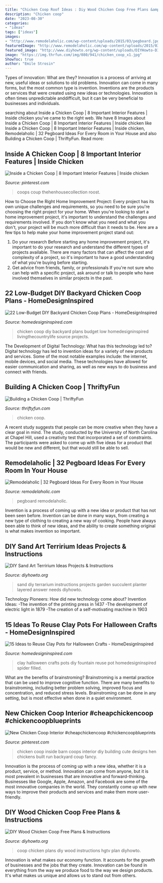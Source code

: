 ```yaml
---
title: "Chicken Coop Roof Ideas : Diy Wood Chicken Coop Free Plans &amp; Instructions"
description: "Chicken coop"
date: "2023-08-30"
categories:
- "ideas"
tags: ["ideas"]
images:
- "http://www.remodelaholic.com/wp-content/uploads/2015/03/pegboard.jpg"
featuredImage: "http://www.remodelaholic.com/wp-content/uploads/2015/03/pegboard.jpg"
featured_image: "http://www.diyhowto.org/wp-content/uploads/DIYHowto-DIY-Wood-Chicken-Coop-Free-Plans-08.jpg"
image: "https://img.thrfun.com/img/080/941/chicken_coop_x1.jpg"
ShowToc: true
author: "Emile Strosin"
---
```



Types of innovation: What are they?
Innovation is a process of arriving at new, useful ideas or solutions to old problems. Innovation can come in many forms, but the most common type is invention. Inventions are the products or services that were created using new ideas or technologies. Innovation is often times unpredictable anddifficult, but it can be very beneficial to businesses and individuals.

	

		
searching about Inside a Chicken Coop | 8 Important Interior Features | Inside chicken you've came to the right web. We have 8 Images about Inside a Chicken Coop | 8 Important Interior Features | Inside chicken like Inside a Chicken Coop | 8 Important Interior Features | Inside chicken, Remodelaholic | 32 Pegboard Ideas For Every Room in Your House and also Building a Chicken Coop | ThriftyFun. Read more:
		
    
## Inside A Chicken Coop | 8 Important Interior Features | Inside Chicken

<img loading=lazy src="https://i.pinimg.com/736x/6d/1c/3e/6d1c3e8e044e1a0ba1eda91c366603c2.jpg" onerror="this.onerror=null;this.src='https://tse2.mm.bing.net/th?id=OIP.n7BaNHtEpUOjAkY1ntqwXgHaDt&amp;pid=15.1';" alt="Inside a Chicken Coop | 8 Important Interior Features | Inside chicken">

_Source: pinterest.com_

>coops coup thehenhousecollection roost. 

	

How to Choose the Right Home Improvement Project: Every project has its own unique challenges and requirements, so you need to be sure you're choosing the right project for your home.
When you're looking to start a home improvement project, it's important to understand the challenges and requirements involved. If you don't know what you need and what you don't, your project will be much more difficult than it needs to be. Here are a few tips to help make your home improvement project stand out:
1. Do your research
Before starting any home improvement project, it's important to do your research and understand the different types of projects available. There are many factors that can affect the cost and complexity of a project, so it's important to have a good understanding of what you're buying before starting.
2. Get advice from friends, family, or professionals
If you're not sure who can help with a specific project, ask around or talk to people who have involved themselves in similar projects in the past.

    
## 22 Low-Budget DIY Backyard Chicken Coop Plans - HomeDesignInspired

<img loading=lazy src="http://www.homedesigninspired.com/wp-content/uploads/2016/07/diy-chicken-coop-projects-HDI-17.jpg" onerror="this.onerror=null;this.src='https://tse4.mm.bing.net/th?id=OIP.emgpO5copAldij87J76c1QHaLH&amp;pid=15.1';" alt="22 Low-Budget DIY Backyard Chicken Coop Plans - HomeDesignInspired">

_Source: homedesigninspired.com_

>chicken coop diy backyard plans budget low homedesigninspired livingthecountrylife source projects. 

	

The Development of Digital Technology: What has this technology led to?
Digital technology has led to invention ideas for a variety of new products and services. Some of the most notable examples include: the internet, mobile devices, and social media. These technologies have allowed for easier communication and sharing, as well as new ways to do business and connect with friends.

    
## Building A Chicken Coop | ThriftyFun

<img loading=lazy src="https://img.thrfun.com/img/080/941/chicken_coop_x1.jpg" onerror="this.onerror=null;this.src='https://tse1.mm.bing.net/th?id=OIP.PMLmk97N_GdWOXSqtTPkkgHaE8&amp;pid=15.1';" alt="Building a Chicken Coop | ThriftyFun">

_Source: thriftyfun.com_

>chicken coop. 

	

A recent study suggests that people can be more creative when they have a clear goal in mind. The study, conducted by the University of North Carolina at Chapel Hill, used a creativity test that incorporated a set of constraints. The participants were asked to come up with five ideas for a product that would be new and different, but that would still be able to sell.

    
## Remodelaholic | 32 Pegboard Ideas For Every Room In Your House

<img loading=lazy src="http://www.remodelaholic.com/wp-content/uploads/2015/03/pegboard.jpg" onerror="this.onerror=null;this.src='https://tse1.mm.bing.net/th?id=OIP.SjNXjIiz4wImIr_xb1xCCQHaJ3&amp;pid=15.1';" alt="Remodelaholic | 32 Pegboard Ideas For Every Room in Your House">

_Source: remodelaholic.com_

>pegboard remodelaholic. 

	

Invention is a process of coming up with a new idea or product that has not been seen before. Invention can be done in many ways, from creating a new type of clothing to creating a new way of cooking. People have always been able to think of new ideas, and the ability to create something original is what makes invention so important.

    
## DIY Sand Art Terririum Ideas Projects &amp; Instructions

<img loading=lazy src="http://www.diyhowto.org/wp-content/uploads/DIYHowto-DIY-Sand-Art-Terririum-Ideas-Projects-04.jpg" onerror="this.onerror=null;this.src='https://tse4.mm.bing.net/th?id=OIP.evKnbr8EgFIbj9jXRq3NjgHaOj&amp;pid=15.1';" alt="DIY Sand Art Terririum Ideas Projects &amp; Instructions">

_Source: diyhowto.org_

>sand diy terrarium instructions projects garden succulent planter layered answer needs diyhowto. 

	

Technology Pioneers: How did new technology come about?
Invention Ideas: 
-The invention of the printing press in 1437 
-The development of electric light in 1879 
-The creation of a self-motivating machine in 1903

    
## 15 Ideas To Reuse Clay Pots For Halloween Crafts - HomeDesignInspired

<img loading=lazy src="https://www.homedesigninspired.com/wp-content/uploads/2019/09/Clay-Pot-Halloween-Crafts-14.jpg" onerror="this.onerror=null;this.src='https://tse3.mm.bing.net/th?id=OIP.PVXcFaj61JYi_sGOLUeGUgHaO_&amp;pid=15.1';" alt="15 Ideas to Reuse Clay Pots for Halloween Crafts - HomeDesignInspired">

_Source: homedesigninspired.com_

>clay halloween crafts pots diy fountain reuse pot homedesigninspired spider filled. 

	

What are the benefits of brainstroming?
Brainstroming is a mental practice that can be used to improve cognitive function. There are many benefits to brainstroming, including better problem solving, improved focus and concentration, and reduced stress levels. Brainstroming can be done in any setting, but is most effective when done in a quiet environment.

    
## New Chicken Coop Interior #cheapchickencoop #chickencoopblueprints

<img loading=lazy src="https://i.pinimg.com/736x/2a/8e/fa/2a8efa1d42389c73b53f1bef16a53a04.jpg" onerror="this.onerror=null;this.src='https://tse4.mm.bing.net/th?id=OIP.-TwD36T_LLR4uWaaSTdhrwHaJ3&amp;pid=15.1';" alt="New Chicken Coop Interior #cheapchickencoop #chickencoopblueprints">

_Source: pinterest.com_

>chicken coop inside barn coops interior diy building cute designs hen chickens built run backyard coup fancy. 

	

Innovation is the process of coming up with a new idea, whether it is a product, service, or method. Innovation can come from anyone, but it is most prevalent in businesses that are innovative and forward-thinking. Businesses like Google, Apple, Amazon, and Facebook are some of the most innovative companies in the world. They constantly come up with new ways to improve their products and services and make them more user-friendly.

    
## DIY Wood Chicken Coop Free Plans &amp; Instructions

<img loading=lazy src="http://www.diyhowto.org/wp-content/uploads/DIYHowto-DIY-Wood-Chicken-Coop-Free-Plans-08.jpg" onerror="this.onerror=null;this.src='https://tse1.mm.bing.net/th?id=OIP.2YD-rcVmdrXaZhIHdSj3XQHaO0&amp;pid=15.1';" alt="DIY Wood Chicken Coop Free Plans &amp; Instructions">

_Source: diyhowto.org_

>coop chicken plans diy wood instructions hgtv plan diyhowto. 

	

Innovation is what makes our economy function. It accounts for the growth of businesses and the jobs that they create. Innovation can be found in everything from the way we produce food to the way we design products. It's what makes us unique and allows us to stand out from others.


